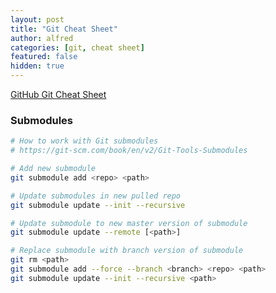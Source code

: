 ```yaml
---
layout: post
title: "Git Cheat Sheet"
author: alfred
categories: [git, cheat sheet]
featured: false
hidden: true
---
```


[GitHub Git Cheat Sheet](https://education.github.com/git-cheat-sheet-education.pdf)

### Submodules

```sh
# How to work with Git submodules
# https://git-scm.com/book/en/v2/Git-Tools-Submodules

# Add new submodule
git submodule add <repo> <path>

# Update submodules in new pulled repo
git submodule update --init --recursive

# Update submodule to new master version of submodule
git submodule update --remote [<path>]

# Replace submodule with branch version of submodule
git rm <path>
git submodule add --force --branch <branch> <repo> <path>
git submodule update --init --recursive <path>
```
